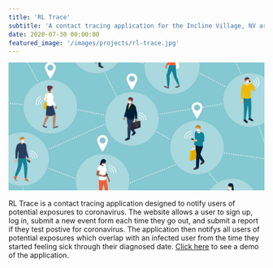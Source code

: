 ```yaml
---
title: 'RL Trace'
subtitle: 'A contact tracing application for the Incline Village, NV area'
date: 2020-07-30 00:00:00
featured_image: '/images/projects/rl-trace.jpg'
---
```


<img src="/images/projects/contact-tracing.jpg" alt="The front page of RL Trace">

RL Trace is a contact tracing application designed to notify users of potential exposures to coronavirus. The website allows a user to sign up, log in, submit a new event form each time they go out, and submit a report if they test postive for coronavirus. The application then notifys all users of potential exposures which overlap with an infected user from the time they started feeling sick through their diagnosed date. [Click here](https://www.youtube.com/watch?v=I687l_LgBPE) to see a demo of the application.